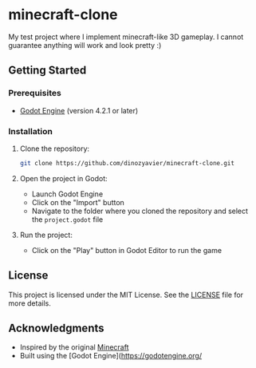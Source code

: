 # minecraft-clone
My test project where I implement minecraft-like 3D gameplay. I cannot guarantee anything will work and look pretty :)
## Getting Started

### Prerequisites

- [Godot Engine](https://godotengine.org/download) (version 4.2.1 or later)

### Installation

1. Clone the repository:
    ```bash
    git clone https://github.com/dinozyavier/minecraft-clone.git
    ```

2. Open the project in Godot:
    - Launch Godot Engine
    - Click on the "Import" button
    - Navigate to the folder where you cloned the repository and select the `project.godot` file

3. Run the project:
    - Click on the "Play" button in Godot Editor to run the game

## License

This project is licensed under the MIT License. See the [LICENSE](LICENSE) file for more details.

## Acknowledgments

- Inspired by the original [Minecraft](https://www.minecraft.net/)
- Built using the [Godot Engine](https://godotengine.org/